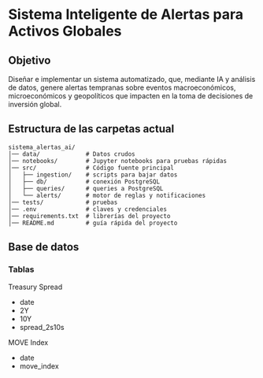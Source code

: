 # Sistema Inteligente de Alertas para Activos Globales

## Objetivo
Diseñar e implementar un sistema automatizado, que, mediante IA y análisis de datos, genere alertas tempranas sobre eventos macroeconómicos, microeconómicos y geopolíticos que impacten en la toma de decisiones de inversión global.

## Estructura de las carpetas actual
```
sistema_alertas_ai/
│── data/             # Datos crudos 
│── notebooks/        # Jupyter notebooks para pruebas rápidas
│── src/              # Código fuente principal
│   ├── ingestion/    # scripts para bajar datos
│   ├── db/           # conexión PostgreSQL
│   ├── queries/      # queries a PostgreSQL
│   └── alerts/       # motor de reglas y notificaciones
│── tests/            # pruebas 
│── .env              # claves y credenciales
│── requirements.txt  # librerías del proyecto
│── README.md         # guía rápida del proyecto
```

## Base de datos

### Tablas 
Treasury Spread 
* date
* 2Y
* 10Y
* spread_2s10s

MOVE Index
* date
* move_index

